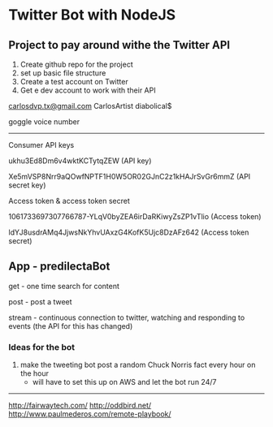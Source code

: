 
# Twitter Bot with NodeJS

## Project to pay around withe the Twitter API


1. Create github repo for the project
2. set up basic file structure
3. Create a test account on Twitter
4. Get e dev account to work with their API

carlosdvp.tx@gmail.com
CarlosArtist
diabolical$

goggle voice number


*************************************************************************

Consumer API keys

ukhu3Ed8Dm6v4wktKCTytqZEW (API key)

Xe5mVSP8Nrr9aQOwfNPTF1H0W5OR02GJnC2z1kHAJrSvGr6mmZ (API secret key)

Access token & access token secret

1061733697307766787-YLqV0byZEA6irDaRKiwyZsZP1vTlio (Access token)

ldYJ8usdrAMq4JjwsNkYhvUAxzG4KofK5Ujc8DzAFz642 (Access token secret)


## App - predilectaBot

get - one time search for content

post - post a tweet

stream - continuous connection to twitter, watching and responding to events (the API for this has changed)





### Ideas for the bot

1. make the tweeting bot post a random Chuck Norris fact every hour on the hour
	- will have to set this up on AWS and let the bot run 24/7





--------------------------------

http://fairwaytech.com/
http://oddbird.net/
http://www.paulmederos.com/remote-playbook/